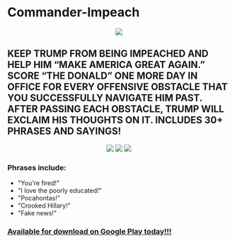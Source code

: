 # Commander-Impeach

<p align='center'><img src = 'https://lh3.googleusercontent.com/LH1rxZmGwO4CG5CxM5Us2_QXBByl8glBPCA_uVODjzaOPzZHwdYh_uirPDcwt-vV8x8=s180-rw'/></p>
<h2>KEEP TRUMP FROM BEING IMPEACHED AND HELP HIM “MAKE AMERICA GREAT AGAIN.”
SCORE “THE DONALD” ONE MORE DAY IN OFFICE FOR EVERY OFFENSIVE OBSTACLE THAT YOU SUCCESSFULLY NAVIGATE HIM PAST. AFTER PASSING EACH OBSTACLE, TRUMP WILL EXCLAIM HIS THOUGHTS ON IT. INCLUDES 30+ PHRASES AND SAYINGS!</h2>

<p align = "center">
  <img src = "https://lh3.googleusercontent.com/x9IxUx1LgbyP-zqSB8ynrG6F0Jcism4bnMg6fA9RIXkFCTpc47J1RhJ-X7O-gAALYUg=w720-h310-rw"/>
  <img src = "https://lh3.googleusercontent.com/k_voaUeB4qIbfd8zbxRWIQjZNBbJ_d80Bt7ZOaVqtBcub-OgEx6ORxk92-cNd8-PyZA=w720-h310-rw"/>
   <img src = "https://lh3.googleusercontent.com/v9NKY463VSEedOEMiDzo1kLhWB1yAo0UlW1xB7RSCvXzm2g1AX6FYYib-x0yiec2Wu3T=w720-h310-rw"/>
</p>

<h3>Phrases include:</h3>
<ul>
  <li> "You're fired!"</li>
  <li> "I love the poorly educated!"</li>
  <li>"Pocahontas!"</li>
  <li>"Crooked Hillary!"</li>
   <li>"Fake news!"</li>
</ul>
<h3><a href = "https://play.google.com/store/apps/details?id=com.sierrahotelgames.commanderimpeach&hl=en_US">Available for download on Google Play today!!!</a></h3>
